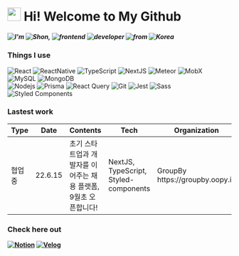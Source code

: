<h1><img src="https://emojis.slackmojis.com/emojis/images/1531849430/4246/blob-sunglasses.gif?1531849430" width="30"/> Hi! Welcome to My Github</h1>

<h5><img alt="I'm" src="https://img.shields.io/badge/-I'm-0D83CD?style=flat-square" /> <img alt="Shon," src="https://img.shields.io/badge/-Shon,-F68315?style=flat-square" /> <img alt="frontend" src="https://img.shields.io/badge/-frontend-4B1E78?style=flat-square" /> <img alt="developer" src="https://img.shields.io/badge/-developer-19A974?style=flat-square" /> <img alt="from" src="https://img.shields.io/badge/-from-0E1128?style=flat-square" />  <img alt="Korea" src="https://img.shields.io/badge/-Korea-D00000?style=flat-square" />
</h5>




<h3>Things I use</h3>
<p>
  <img alt="React" src="https://img.shields.io/badge/-React-45b8d8?style=flat-square&logo=react&logoColor=white" />
  <img alt="ReactNative" src="https://img.shields.io/badge/-React Native-45b8d8?style=flat-square&logo=react&logoColor=white" />
  <img alt="TypeScript" src="https://img.shields.io/badge/-TypeScript-007ACC?style=flat-square&logo=typescript&logoColor=white" />
  <img alt="NextJS" src="https://img.shields.io/badge/-NextJS-000000?style=flat-square&logo=next.js&logoColor=white" />
  <img alt="Meteor" src="https://img.shields.io/badge/-Meteor-DE4F4F?style=flat-square&logo=meteor&logoColor=white" />
  <img alt="MobX" src="https://img.shields.io/badge/-MobX-FF9955?style=flat-square&logo=mobx&logoColor=white" />
  <img alt="MySQL" src="https://img.shields.io/badge/-MySQL-4479A1?style=flat-square&logo=mysql&logoColor=white" />
  <img alt="MongoDB" src="https://img.shields.io/badge/-MongoDB-13aa52?style=flat-square&logo=mongodb&logoColor=white" />
  </br>
  <img alt="Nodejs" src="https://img.shields.io/badge/-NodeJS-43853d?style=flat-square&logo=Node.js&logoColor=white" />
  <img alt="Prisma" src="https://img.shields.io/badge/-Prisma-2D3748?style=flat-square&logo=prisma&logoColor=white" />
  <img alt="React Query" src="https://img.shields.io/badge/-React Query-FF4154?style=flat-square&logo=reactquery&logoColor=white" />
  <img alt="Git" src="https://img.shields.io/badge/-Git-F05032?style=flat-square&logo=git&logoColor=white" />
  <img alt="Jest" src="https://img.shields.io/badge/-Jest-C21325?style=flat-square&logo=jest&logoColor=white" />
  <img alt="Sass" src="https://img.shields.io/badge/-Sass-CC6699?style=flat-square&logo=sass&logoColor=white" />
  <img alt="Styled Components" src="https://img.shields.io/badge/-Styled_Components-db7092?style=flat-square&logo=styled-components&logoColor=white" />
</p>



### Lastest work
<table>
  <thead>
    <tr>
      <th>Type</th>
      <th>Date</th>
      <th>Contents</th>
      <th>Tech</th>
      <th>Organization</th>
    </tr>
  </thead>
	<tbody>
     <tr>
       <td>협업중</td>
       <td>22.6.15</td>
       <td>초기 스타트업과 개발자를 이어주는 채용 플랫폼, 9월초 오픈합니다!</td>
       <td>NextJS, TypeScript, Styled-components</td>
       <td>GroupBy<br/>https://groupby.oopy.io</td>
    </tr>
  </tbody>
</table>



### Check here out

**[<img alt="Notion" src="https://img.shields.io/badge/-Notion-000000?style=flat-square&logo=notion&logoColor=white" />](https://www.notion.so/SHON-85ae96c1bfd54adf920e45d44e71560c)  [<img alt="Velog" src="https://img.shields.io/badge/-Velog-20C997?style=flat-square&logo=velog&logoColor=white" />](https://devshon.github.io/)**

